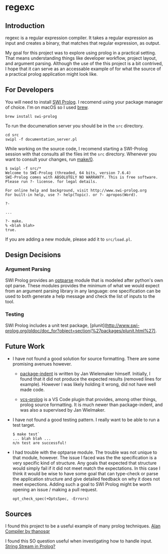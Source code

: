 # regexc

## Introduction

regexc is a regular expression compiler. It takes a regular expression as input and creates a binary,
that matches that regular expression, as output.

My goal for this project was to explore using prolog in a practical setting. That means understanding
things like developer workflow, project layout, and argument parsing. Although the use of the this 
project is a bit contrived, I hope that it can serve as an accessable example of for what the source
of a practical prolog application might look like.

## For Developers

You will need to install [SWI Prolog](http://www.swi-prolog.org). I recomend using your package 
manager of choice. I'm on macOS so I used [brew](https://brew.sh).

```
brew install swi-prolog
```

To run the documenation server you should be in the `src` directory.

```
cd src
swipl -f documentation_server.pl
```

While working on the source code, I recomend starting a SWI-Prolog session with that consults all
the files int the `src` directory. Whenever you want to consult your changes, run
[make/0](http://www.swi-prolog.org/pldoc/doc_for?object=make/0).

```
$ swipl -f src/*
Welcome to SWI-Prolog (threaded, 64 bits, version 7.6.4)
SWI-Prolog comes with ABSOLUTELY NO WARRANTY. This is free software.
Please run ?- license. for legal details.

For online help and background, visit http://www.swi-prolog.org
For built-in help, use ?- help(Topic). or ?- apropos(Word).

?-

...

?- make.
% <blah blah>
true.
```

If you are adding a new module, please add it to `src/load.pl`.

## Design Decisions

### Argument Parsing
	
SWI Prolog provides an [optparse](http://www.swi-prolog.org/pldoc/man?section=optparse) module that is
modeled after python's own opt parse. These modules provides the minimum of what we would expect from 
an argument parsing library in any language: one specification can be used to both generate a help 
message and check the list of inputs to the tool.

### Testing

SWI Prolog includes a unit test package, [plunit](http://www.swi-prolog.org/pldoc/doc_for?object=section(%27packages/plunit.html%27).

## Future Work

* I have not found a good solution for source formatting. There are some promising avenues however.

	- [package-indent](https://github.com/SWI-Prolog/packages-indent/blob/master/indent.pl) is written by
Jan Wielemaker himself. Initially, I found that it did not produce the expected results (removed
lines for example). However I was likely holding it wrong, did not have well made code.

	- [vcs-prolog](https://github.com/arthwang/vsc-prolog) is a VS Code plugin that provides, among
other things, prolog source formatting. It is much newer than package-indent, and was also a supervised
by Jan Wielmaker.

* I have not found a good testing pattern. I really want to be able to run a test target.

	```
	$ make test` 
	... blah blah ...
	n/n test are successful!
	```

* I had trouble with the optparse module. The trouble was not unique to that module, however. The
issue I faced was the the specification is a very specific kind of structure. Any goals that 
expected that structure would simply fail if it did not meet match the expectations. In this case
I think it would be wise to have some goal that can type-check or parse the application structure
and give detailed feedback on why it does not meet expections. Adding such a goal to SWI Prolog might
be worth opening an issue / making a pull request.

	```
	opt_check_spec(+OptsSpec, -Errors)
	```

## Sources

I found this project to be a useful example of many prolog techniques.
[Alan Compiler by thanosqr](https://github.com/thanosqr/Alan-Prolog-Compiler)

I found this SO question useful when investigating how to handle input.
[String Stream in Prolog?](https://stackoverflow.com/questions/23593156/string-stream-in-prolog)
